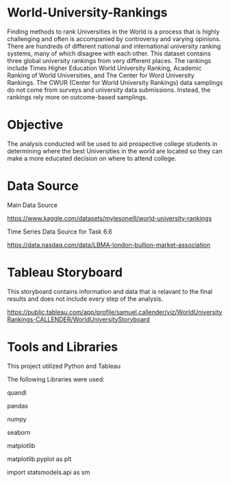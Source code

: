 # World-University-Rankings

Finding methods to rank Universities in the World is a process that is highly challenging and often is accompanied by controversy and varying opinions. There are hundreds of different national and international university ranking systems, many of which disagree with each other. This dataset contains three global university rankings from very different places. The rankings include Times Higher Education World University Ranking, Academic Ranking of World Universities, and The Center for Word University Rankings. The CWUR (Center for World University Rankings) data samplings do not come from surveys and university data submissions. Instead, the rankings rely more on outcome-based samplings.


# Objective

The analysis conducted will be used to aid prospective college students in determining where the best Universities in the world are located so they can make a more educated decision on where to attend college.

# Data Source

Main Data Source

https://www.kaggle.com/datasets/mylesoneill/world-university-rankings

Time Series Data Source for Task 6.6

https://data.nasdaq.com/data/LBMA-london-bullion-market-association

# Tableau Storyboard

This storyboard contains information and data that is relavant to the final results and does not include every step of the analysis. 

https://public.tableau.com/app/profile/samuel.callender/viz/WorldUniversityRankings-CALLENDER/WorldUniversityStoryboard

# Tools and Libraries
This project utilized Python and Tableau

The following Libraries were used:

  quandl

  pandas 

  numpy 

  seaborn 

  matplotlib

  matplotlib.pyplot as plt

  import statsmodels.api as sm
  
